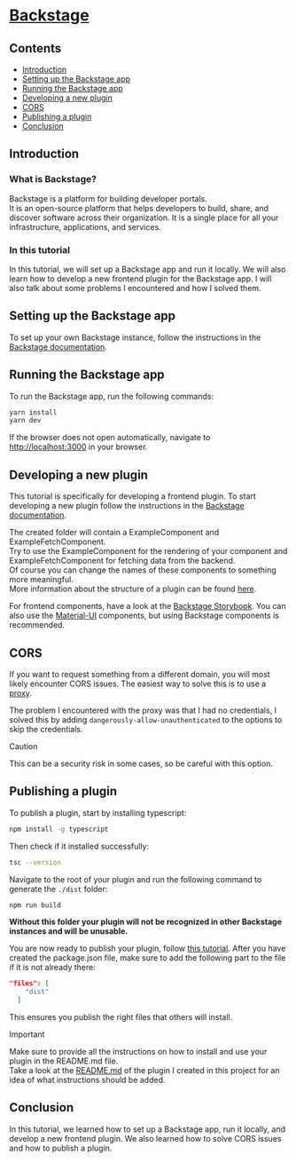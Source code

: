 # [Backstage](https://backstage.io)

## Contents

- [Introduction](#introduction)
- [Setting up the Backstage app](#setting-up-the-backstage-app)
- [Running the Backstage app](#running-the-backstage-app)
- [Developing a new plugin](#developing-a-new-plugin)
- [CORS](#cors)
- [Publishing a plugin](#publishing-a-plugin)
- [Conclusion](#conclusion)

## Introduction
### What is Backstage?
Backstage is a platform for building developer portals. </br>
It is an open-source platform that helps developers to build, share, and discover software across their organization. 
It is a single place for all your infrastructure, applications, and services.

### In this tutorial
In this tutorial, we will set up a Backstage app and run it locally. We will also learn how to develop a new frontend plugin for the Backstage app.
I will also talk about some problems I encountered and how I solved them.

## Setting up the Backstage app
To set up your own Backstage instance, follow the instructions in the [Backstage documentation](https://backstage.io/docs/getting-started).

## Running the Backstage app

To run the Backstage app, run the following commands:
```sh
yarn install
yarn dev
```
If the browser does not open automatically, navigate to [http://localhost:3000](http://localhost:3000) in your browser.

## Developing a new plugin

This tutorial is specifically for developing a frontend plugin.
To start developing a new plugin follow the instructions in the [Backstage documentation](https://backstage.io/docs/plugins/create-a-plugin).

The created folder will contain a ExampleComponent and ExampleFetchComponent. 
</br> Try to use the ExampleComponent for the rendering of your component and ExampleFetchComponent for fetching data from the backend.
</br> Of course you can change the names of these components to something more meaningful.
</br>More information about the structure of a plugin can be found [here](https://backstage.io/docs/plugins/structure-of-a-plugin).

For frontend components, have a look at the [Backstage Storybook](https://backstage.io/storybook). You can also use the [Material-UI](https://material-ui.com/) components, but using Backstage components is recommended.

## CORS
If you want to request something from a different domain, you will most likely encounter CORS issues. 
The easiest way to solve this is to use a [proxy](https://backstage.io/docs/plugins/proxying).

The problem I encountered with the proxy was that I had no credentials, I solved this by adding ```dangerously-allow-unauthenticated``` to the options to skip the credentials.
>[!CAUTION] 
>This can be a security risk in some cases, so be careful with this option.

## Publishing a plugin

To publish a plugin, start by installing typescript:
```sh
npm install -g typescript
```

Then check if it installed successfully:
```sh
tsc --version
```

Navigate to the root of your plugin and run the following command to generate the ```./dist``` folder:
```sh
npm run build
```
<b>Without this folder your plugin will not be recognized in other Backstage instances and will be unusable.</b>

You are now ready to publish your plugin, follow [this tutorial](https://docs.npmjs.com/creating-and-publishing-scoped-public-packages).
After you have created the package.json file, make sure to add the following part to the file if it is not already there:
```json
"files": [
    "dist"
  ]
```
This ensures you publish the right files that others will install.

>[!IMPORTANT]
> Make sure to provide all the instructions on how to install and use your plugin in the README.md file. <br/>
>Take a look at the [README.md](plugins/openapi-adapt/README.md) of the plugin I created in this project for an idea of what instructions should be added.

## Conclusion
In this tutorial, we learned how to set up a Backstage app, run it locally, and develop a new frontend plugin.
We also learned how to solve CORS issues and how to publish a plugin.
